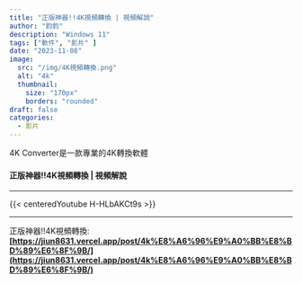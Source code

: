 ```yaml
---
title: "正版神器!!4K視頻轉換 | 視頻解說"
author: "鈞鈞"
description: "Windows 11"
tags: ["軟件", "影片" ]
date: "2023-11-08"
image:
  src: "/img/4K視頻轉換.png"
  alt: "4k"
  thumbnail:
    size: "170px"
    borders: "rounded"
draft: false
categories:
  - 影片
---
```


4K Converter是一款專業的4K轉換軟體
<!--more-->

#### **正版神器!!4K視頻轉換 | 視頻解說**

---
{{< centeredYoutube H-HLbAKCt9s >}}


---
正版神器!!4K視頻轉換:  
**[https://jiun8631.vercel.app/post/4k%E8%A6%96%E9%A0%BB%E8%BD%89%E6%8F%9B/](https://jiun8631.vercel.app/post/4k%E8%A6%96%E9%A0%BB%E8%BD%89%E6%8F%9B/)**